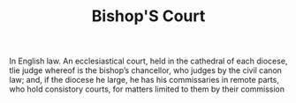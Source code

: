 ---
title: Bishop'S Court
letter: B
permalink: "/definitions/bishops-court.html"
body: In English law. An ecclesiastical court, held in the cathedral of each diocese,
  tlie judge whereof is the bishop’s chancellor, who judges by the civil canon law;
  and, if the diocese he large, he has his commissaries in remote parts, who hold
  consistory courts, for matters limited to them by their commission
published_at: '2018-07-07'
layout: post
---